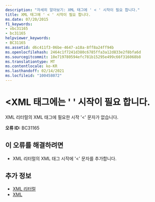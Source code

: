 ```yaml
---
description: "자세히 알아보기: XML 태그에 ' < ' 시작이 필요 합니다."
title: XML 태그에 ' < ' 시작이 필요 합니다.
ms.date: 07/20/2015
f1_keywords:
- vbc31165
- bc31165
helpviewer_keywords:
- BC31165
ms.assetid: d6c411f3-06be-4647-a18a-8ff8a24ff94b
ms.openlocfilehash: 2464c1f7241d380c6785ffa3a12d833e2f8bfa6d
ms.sourcegitcommit: 10e719780594efc781b15295e499c66f316068b8
ms.translationtype: MT
ms.contentlocale: ko-KR
ms.lasthandoff: 02/14/2021
ms.locfileid: "100458072"
---
```

# <a name="expected-beginning--for-an-xml-tag"></a>\<XML 태그에는 ' ' 시작이 필요 합니다.

XML 리터럴의 XML 태그에 필요한 시작 '<' 문자가 없습니다.  
  
 **오류 ID:** BC31165  
  
## <a name="to-correct-this-error"></a>이 오류를 해결하려면  
  
- XML 리터럴의 XML 태그 시작에 '<' 문자를 추가합니다.  
  
## <a name="see-also"></a>추가 정보

- [XML 리터럴](../language-reference/xml-literals/index.md)
- [XML](../programming-guide/language-features/xml/index.md)
